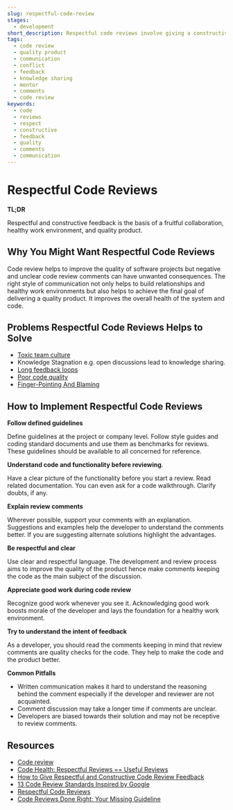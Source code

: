 ```yaml
---
slug: respectful-code-review
stages:
  - development
short_description: Respectful code reviews involve giving a constructive feeback.The main goal should be to help deliver a good quality final product.
tags:
  - code review
  - quality product
  - communication
  - conflict
  - feedback
  - knowledge sharing
  - mentor
  - comments
  - code review
keywords:
  - code
  - reviews
  - respect
  - constructive
  - feedback
  - quality
  - comments
  - communication
---
```

# Respectful Code Reviews

**TL;DR**

Respectful and constructive feedback is the basis of a fruitful collaboration, healthy work environment, and quality product.


## Why You Might Want Respectful Code Reviews

Code review helps to improve the quality of software projects but negative and unclear code review comments can have unwanted consequences.
The right style of communication not only helps to build relationships and healthy work environments but also helps to achieve the final goal of delivering a quality product. It improves the overall health of the system and code.



## Problems Respectful Code Reviews Helps to Solve

- [Toxic team culture](/problems/toxic-team-culture)
- Knowledge Stagnation  e.g. open discussions lead to knowledge sharing.
- [Long feedback loops](/problems/long-feedback-loops)
- [Poor code quality](/problems/poor-code-quality)
- [Finger-Pointing And Blaming](/problems/finger-pointing-and-blaming)
## **How to Implement Respectful Code Reviews**

**Follow defined guidelines**

Define guidelines at the project or company level. Follow style guides and coding standard documents and use them as benchmarks for reviews. These guidelines should be available to all concerned for reference.

**Understand code and functionality before reviewing**.

Have a clear picture of the functionality before you start a review. Read related documentation. You can even ask for a code walkthrough. Clarify doubts, if any.

**Explain review comments**

Wherever possible, support your comments with an explanation. Suggestions and examples help the developer to understand the comments better. If you are suggesting alternate solutions highlight the advantages.

**Be respectful and clear**

Use clear and respectful language. The development and review process aims to improve the quality of the product hence make comments keeping the code as the main subject of the discussion.

**Appreciate good work during code review**

Recognize good work whenever you see it. Acknowledging good work boosts morale of the developer and lays the foundation for a healthy work environment.

 **Try to understand the intent of feedback**

As a developer, you should read the comments keeping in mind that review comments are quality checks for the code. They help to make the code and the product better.

 **Common Pitfalls**

-  Written communication makes it hard to understand the reasoning behind the comment especially if the developer and reviewer are not acquainted.
-  Comment discussion may take a longer time if comments are unclear.
-  Developers are biased towards their solution and may not be receptive to review comments.

## Resources 
- [Code review](https://en.wikipedia.org/wiki/Code_review)
- [Code Health: Respectful Reviews == Useful Reviews](https://testing.googleblog.com/2019/11/code-health-respectful-reviews-useful.html)
- [How to Give Respectful and Constructive Code Review Feedback](https://www.michaelagreiler.com/respectful-constructive-code-review-feedback/)
- [13 Code Review Standards Inspired by Google](https://medium.com/better-programming/13-code-review-standards-inspired-by-google-6b8f99f7fd67)
- [Respectful Code Reviews](https://chromium.googlesource.com/chromium/src/+/master/docs/cr_respect.md)
- [Code Reviews Done Right: Your Missing Guideline](https://quickbirdstudios.com/blog/code-review-best-practices-guidelines/)
